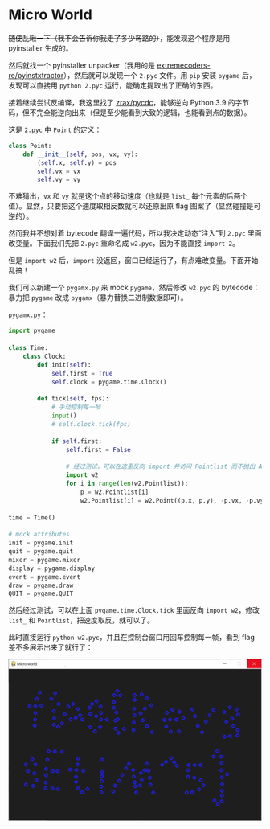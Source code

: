# Micro World

<del>随便乱瞅一下（我不会告诉你我走了多少弯路的）</del>，能发现这个程序是用 pyinstaller 生成的。

然后就找一个 pyinstaller unpacker（我用的是 [extremecoders-re/pyinstxtractor](https://github.com/extremecoders-re/pyinstxtractor)），然后就可以发现一个 `2.pyc` 文件。用 `pip` 安装 `pygame` 后，发现可以直接用 `python 2.pyc` 运行，能确定提取出了正确的东西。

接着继续尝试反编译，我这里找了 [zrax/pycdc](https://github.com/zrax/pycdc)，能够逆向 Python 3.9 的字节码，但不完全能逆向出来（但是至少能看到大致的逻辑，也能看到点的数据）。

这是 `2.pyc` 中 `Point` 的定义：

```python
class Point:
    def __init__(self, pos, vx, vy):
        (self.x, self.y) = pos
        self.vx = vx
        self.vy = vy
```

不难猜出，`vx` 和 `vy` 就是这个点的移动速度（也就是 `list_` 每个元素的后两个值）。显然，只要把这个速度取相反数就可以还原出原 flag 图案了（显然碰撞是可逆的）。

然而我并不想对着 bytecode 翻译一遍代码，所以我决定动态“注入”到 `2.pyc` 里面改变量。下面我们先把 `2.pyc` 重命名成 `w2.pyc`，因为不能直接 `import 2`。

但是 `import w2` 后，`import` 没返回，窗口已经运行了，有点难改变量。下面开始乱搞！

我们可以新建一个 `pygamx.py` 来 mock `pygame`，然后修改 `w2.pyc` 的 bytecode：暴力把 `pygame` 改成 `pygamx`（暴力替换二进制数据即可）。

`pygamx.py`：

```python
import pygame

class Time:
    class Clock:
        def init(self):
            self.first = True
            self.clock = pygame.time.Clock()

        def tick(self, fps):
            # 手动控制每一帧
            input()
            # self.clock.tick(fps)

            if self.first:
                self.first = False

                # 经过测试，可以在这里反向 import 并访问 Pointlist 而不抛出 AttributeError
                import w2
                for i in range(len(w2.Pointlist)):
                    p = w2.Pointlist[i]
                    w2.Pointlist[i] = w2.Point((p.x, p.y), -p.vx, -p.vy)

time = Time()

# mock attributes
init = pygame.init
quit = pygame.quit
mixer = pygame.mixer
display = pygame.display
event = pygame.event
draw = pygame.draw
QUIT = pygame.QUIT
```

然后经过测试，可以在上面 `pygame.time.Clock.tick` 里面反向 `import w2`，修改 `list_` 和 `Pointlist`，把速度取反，就可以了。

此时直接运行 `python w2.pyc`，并且在控制台窗口用回车控制每一帧，看到 flag 差不多展示出来了就行了：

![](assets/microworld_flag.png)
